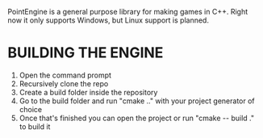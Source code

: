 PointEngine is a general purpose library for making games in C++.
Right now it only supports Windows, but Linux support is planned.

# BUILDING THE ENGINE
1. Open the command prompt
2. Recursively clone the repo
3. Create a build folder inside the repository
4. Go to the build folder and run "cmake .." with your project generator of choice
5. Once that's finished you can open the project or run "cmake -- build ." to build it
